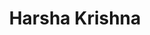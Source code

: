 ---
layout: people-layout
title: Harsha Krishna
designation: Researcher
email: harsha@fieldsofview.in
description: Harsha K graduated from the International Institute of Information Technology, Bangalore. He has designed and built agent based simulations to model urbanisation in Indian cities. He has also designed similar simulations for modelling public transportation in Bangalore. He has also been working with his colleagues to develop games in the field of public transport. His current research interests include methodologies to model complex adaptive systems, cities and urban systems.
img: harsha.jpg
category: team
ide: harsha
permalink: /team/harsha/
---